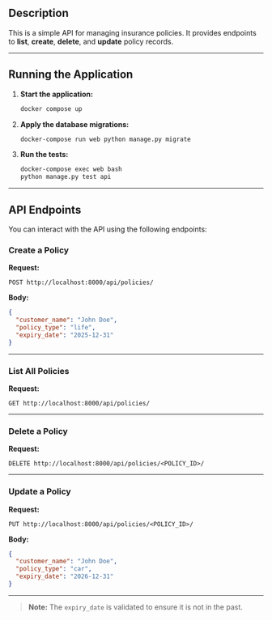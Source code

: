 ## Description

This is a simple API for managing insurance policies. It provides endpoints to **list**, **create**, **delete**, and **update** policy records.

---

## Running the Application

1. **Start the application:**
   ```sh
   docker compose up
   ```

2. **Apply the database migrations:**
   ```sh
   docker-compose run web python manage.py migrate
   ```

3. **Run the tests:**
   ```sh
   docker-compose exec web bash
   python manage.py test api
   ```

---

## API Endpoints

You can interact with the API using the following endpoints:

### Create a Policy

**Request:**
```
POST http://localhost:8000/api/policies/
```

**Body:**
```json
{
  "customer_name": "John Doe",
  "policy_type": "life",
  "expiry_date": "2025-12-31"
}
```

---

### List All Policies

**Request:**
```
GET http://localhost:8000/api/policies/
```

---

### Delete a Policy

**Request:**
```
DELETE http://localhost:8000/api/policies/<POLICY_ID>/
```

---

### Update a Policy

**Request:**
```
PUT http://localhost:8000/api/policies/<POLICY_ID>/
```

**Body:**
```json
{
  "customer_name": "John Doe",
  "policy_type": "car",
  "expiry_date": "2026-12-31"
}
```

---

> **Note:** The `expiry_date` is validated to ensure it is not in the past.